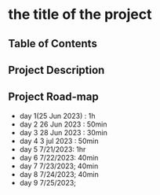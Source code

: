 
# the title of the project

## Table of Contents

## Project Description

## Project Road-map

- day 1(25 Jun 2023) : 1h
- day 2 26 Jun 2023 : 50min
- day 3 28 Jun 2023 : 30min
- day 4 3 jul 2023 : 50min
- day 5 7/21/2023: 1hr
- day 6 7/22/2023: 40min
- day 7 7/23/2023; 40min
- day 8 7/24/2023; 40min
- day 9 7/25/2023; 

